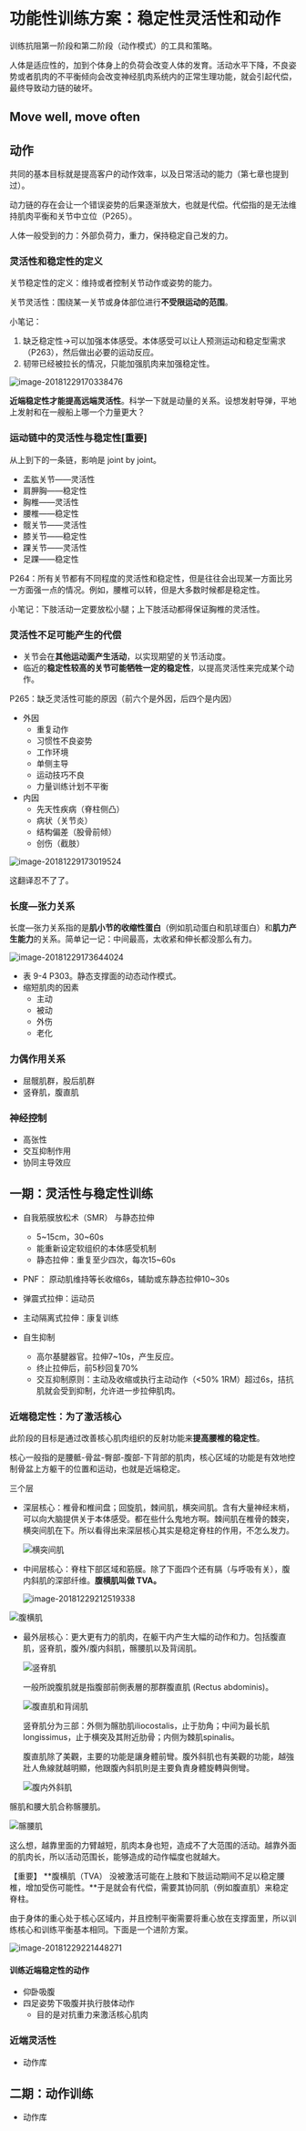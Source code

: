 # 功能性训练方案：稳定性灵活性和动作

训练抗阻第一阶段和第二阶段（动作模式）的工具和策略。

人体是适应性的，加到个体身上的负荷会改变人体的发育。活动水平下降，不良姿势或者肌肉的不平衡倾向会改变神经肌肉系统内的正常生理功能，就会引起代偿，最终导致动力链的破坏。

## Move well, move often

## 动作

共同的基本目标就是提高客户的动作效率，以及日常活动的能力（第七章也提到过）。

动力链的存在会让一个错误姿势的后果逐渐放大，也就是代偿。代偿指的是无法维持肌肉平衡和关节中立位（P265）。

人体一般受到的力：外部负荷力，重力，保持稳定自己发的力。

### 灵活性和稳定性的定义

关节稳定性的定义：维持或者控制关节动作或姿势的能力。

关节灵活性：围绕某一关节或身体部位进行**不受限运动的范围**。

小笔记：

1. 缺乏稳定性->可以加强本体感受。本体感受可以让人预测运动和稳定型需求（P263），然后做出必要的运动反应。
2. 韧带已经被拉长的情况，只能加强肌肉来加强稳定性。

![image-20181229170338476](assets/image-20181229170338476.png)

**近端稳定性才能提高远端灵活性**。科学一下就是动量的关系。设想发射导弹，平地上发射和在一艘船上哪一个力量更大？

### **运动链中的灵活性与稳定性**[重要]

从上到下的一条链，影响是 joint by joint。

- 盂肱关节——灵活性
- 肩胛胸——稳定性
- 胸椎——灵活性
- 腰椎——稳定性
- 髋关节——灵活性
- 膝关节——稳定性
- 踝关节——灵活性
- 足踝——稳定性

P264：所有关节都有不同程度的灵活性和稳定性，但是往往会出现某一方面比另一方面强一点的情况。例如，腰椎可以转，但是大多数时候都是稳定性。

小笔记：下肢活动一定要放松小腿；上下肢活动都得保证胸椎的灵活性。

### **灵活性不足可能产生的代偿**

- 关节会在**其他运动面产生活动**，以实现期望的关节活动度。
- 临近的**稳定性较高的关节可能牺牲一定的稳定性**，以提高灵活性来完成某个动作。

P265：缺乏灵活性可能的原因（前六个是外因，后四个是内因）

- 外因
    - 重复动作
    - 习惯性不良姿势
    - 工作环境
    - 单侧主导
    - 运动技巧不良
    - 力量训练计划不平衡
- 内因
    - 先天性疾病（脊柱侧凸）
    - 病状（关节炎）
    - 结构偏差（股骨前倾）
    - 创伤（截肢）

![image-20181229173019524](assets/image-20181229173019524.png)

这翻译忍不了了。





### 长度—张力关系

长度—张力关系指的是**肌小节的收缩性蛋白**（例如肌动蛋白和肌球蛋白）和**肌力产生能力**的关系。简单记一记：中间最高，太收紧和伸长都没那么有力。

![image-20181229173644024](assets/image-20181229173644024.png)



- 表 9-4 P303。静态支撑面的动态动作模式。
- 缩短肌肉的因素
    - 主动
    - 被动
    - 外伤
    - 老化



### 力偶作用关系

- 屈髋肌群，股后肌群
- 竖脊肌，腹直肌



### 神经控制

-  高张性
- 交互抑制作用
- 协同主导效应





## 一期：灵活性与稳定性训练

- 自我筋膜放松术（SMR） 与静态拉伸
    - 5~15cm，30~60s
    - 能重新设定软组织的本体感受机制
    - 静态拉伸：重复至少四次，每次15~60s

- PNF： 原动肌维持等长收缩6s，辅助或东静态拉伸10~30s

- 弹震式拉伸：运动员

- 主动隔离式拉伸：康复训练

- 自生抑制
    - 高尔基腱器官。拉伸7~10s，产生反应。
    - 终止拉伸后，前5秒回复70%
    - 交互抑制原则：主动及收缩或执行主动动作（<50% 1RM）超过6s，拮抗肌就会受到抑制，允许进一步拉伸肌肉。



### 近端稳定性：为了激活核心

此阶段的目标是通过改善核心肌肉组织的反射功能来**提高腰椎的稳定性**。

核心一般指的是腰骶-骨盆-臀部-腹部-下背部的肌肉，核心区域的功能是有效地控制骨盆上方躯干的位置和运动，也就是近端稳定。

三个层

- 深层核心：椎骨和椎间盘；回旋肌，棘间肌，横突间肌。含有大量神经末梢，可以向大脑提供关于本体感受。都在些什么鬼地方啊。棘间肌在椎骨的棘突，横突间肌在下。所以看得出来深层核心其实是稳定脊柱的作用，不怎么发力。

    ![横突间肌](assets/横突间肌.jpeg)

- 中间层核心：脊柱下部区域和筋膜。除了下面四个还有膈（与呼吸有关），腹内斜肌的深部纤维。**腹横肌叫做 TVA。**

    ![image-20181229212519338](assets/image-20181229212519338.png)

![腹横肌](assets/腹横肌.jpeg)



- 最外层核心：更大更有力的肌肉，在躯干内产生大幅的动作和力。包括腹直肌，竖脊肌，腹外/腹内斜肌，髂腰肌以及背阔肌。

    ![竖脊肌](assets/竖脊肌.jpeg)

    一般所說腹肌就是指腹部前側表層的那群腹直肌 (Rectus abdominis)。

    ![腹直肌和背阔肌](assets/腹直肌和背阔肌.png)

    竖脊肌分为三部：外侧为髂肋肌iliocostalis，止于肋角；中间为最长肌longissimus，止于横突及其附近肋骨；内侧为棘肌spinalis。



    腹直肌除了美觀，主要的功能是讓身體前彎。腹外斜肌也有美觀的功能，越強壯人魚線就越明顯，他跟腹內斜肌則是主要負責身體旋轉與側彎。

    ![腹内外斜肌](assets/腹内外斜肌.jpeg)

髂肌和腰大肌合称髂腰肌。

![髂腰肌](assets/v2-a23c628b4bcf85aa5878682c83355ae6_hd.jpg)

这么想，越靠里面的力臂越短，肌肉本身也短，造成不了大范围的活动。越靠外面的肌肉长，所以活动范围长，能够造成的动作幅度也就越大。

【重要】  **腹横肌（TVA） 没被激活可能在上肢和下肢运动期间不足以稳定腰椎，增加受伤可能性。**于是就会有代偿，需要其协同肌（例如腹直肌）来稳定脊柱。

由于身体的重心处于核心区域内，并且控制平衡需要将重心放在支撑面里，所以训练核心和训练平衡基本相同。下面是一个进阶方案。

![image-20181229221448271](assets/image-20181229221448271.png)

#### **训练近端稳定性的动作**

- 仰卧吸腹
- 四足姿势下吸腹并执行肢体动作
    - 目的是对抗重力来激活核心肌肉

### 近端灵活性

- 动作库









## 二期：动作训练

- 动作库